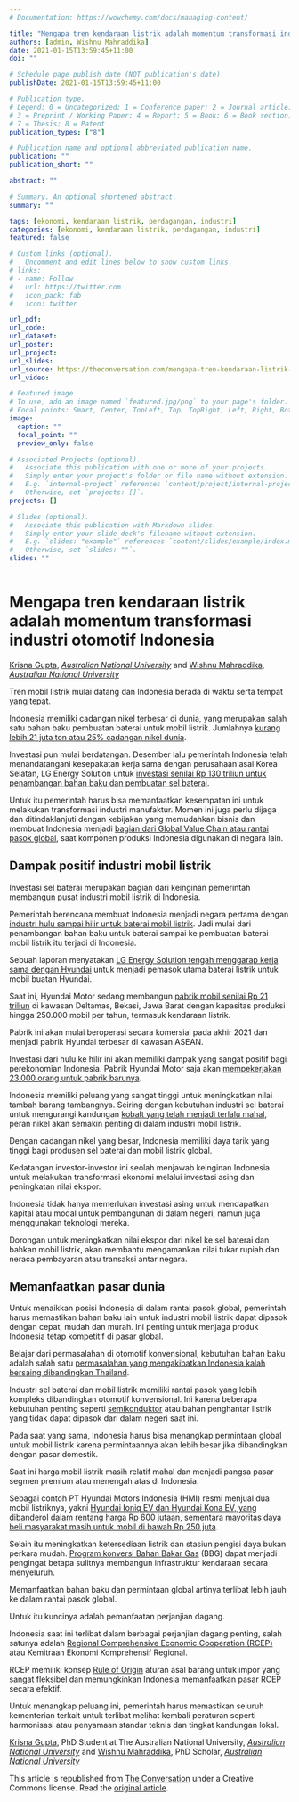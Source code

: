 ```yaml
---
# Documentation: https://wowchemy.com/docs/managing-content/

title: "Mengapa tren kendaraan listrik adalah momentum transformasi industri otomotif Indonesia"
authors: [admin, Wishnu Mahraddika]
date: 2021-01-15T13:59:45+11:00
doi: ""

# Schedule page publish date (NOT publication's date).
publishDate: 2021-01-15T13:59:45+11:00

# Publication type.
# Legend: 0 = Uncategorized; 1 = Conference paper; 2 = Journal article;
# 3 = Preprint / Working Paper; 4 = Report; 5 = Book; 6 = Book section;
# 7 = Thesis; 8 = Patent
publication_types: ["8"]

# Publication name and optional abbreviated publication name.
publication: ""
publication_short: ""

abstract: ""

# Summary. An optional shortened abstract.
summary: ""

tags: [ekonomi, kendaraan listrik, perdagangan, industri]
categories: [ekonomi, kendaraan listrik, perdagangan, industri]
featured: false

# Custom links (optional).
#   Uncomment and edit lines below to show custom links.
# links:
# - name: Follow
#   url: https://twitter.com
#   icon_pack: fab
#   icon: twitter

url_pdf:
url_code:
url_dataset:
url_poster:
url_project:
url_slides:
url_source: https://theconversation.com/mengapa-tren-kendaraan-listrik-adalah-momentum-transformasi-industri-otomotif-indonesia-152958
url_video:

# Featured image
# To use, add an image named `featured.jpg/png` to your page's folder. 
# Focal points: Smart, Center, TopLeft, Top, TopRight, Left, Right, BottomLeft, Bottom, BottomRight.
image:
  caption: ""
  focal_point: ""
  preview_only: false

# Associated Projects (optional).
#   Associate this publication with one or more of your projects.
#   Simply enter your project's folder or file name without extension.
#   E.g. `internal-project` references `content/project/internal-project/index.md`.
#   Otherwise, set `projects: []`.
projects: []

# Slides (optional).
#   Associate this publication with Markdown slides.
#   Simply enter your slide deck's filename without extension.
#   E.g. `slides: "example"` references `content/slides/example/index.md`.
#   Otherwise, set `slides: ""`.
slides: ""
---
```


<h1 class="legacy">Mengapa tren kendaraan listrik adalah momentum transformasi industri otomotif Indonesia</h1>


<span><a href="https://theconversation.com/profiles/krisna-gupta-1133995">Krisna Gupta</a>, <em><a href="https://theconversation.com/institutions/australian-national-university-877">Australian National University</a></em> and <a href="https://theconversation.com/profiles/wishnu-mahraddika-1168976">Wishnu Mahraddika</a>, <em><a href="https://theconversation.com/institutions/australian-national-university-877">Australian National University</a></em></span>

<p>Tren mobil listrik mulai datang dan Indonesia berada di waktu serta tempat yang tepat.</p>

<p>Indonesia memiliki cadangan nikel terbesar di dunia, yang merupakan salah satu bahan baku pembuatan baterai untuk mobil listrik. Jumlahnya <a href="https://ekonomi.bisnis.com/read/20210110/257/1340981/kontrol-30-persen-nikel-dunia-jokowi-ingin-fokus-bangun-industri-hilir">kurang lebih 21 juta ton atau 25% cadangan nikel dunia</a>. </p>

<p>Investasi pun mulai berdatangan. Desember lalu pemerintah Indonesia telah menandatangani kesepakatan kerja sama dengan perusahaan asal Korea Selatan, LG Energy Solution untuk <a href="https://www.cnbcindonesia.com/market/20201221092508-17-210462/sah-lg-teken-mou-pabrik-baterai-ri-rp-130-t-makin-jelas">investasi senilai Rp 130 triliun untuk penambangan bahan baku dan pembuatan sel baterai</a>. </p>

<p>Untuk itu pemerintah harus bisa memanfaatkan kesempatan ini untuk melakukan transformasi industri manufaktur. Momen ini juga perlu dijaga dan ditindaklanjuti dengan kebijakan yang memudahkan bisnis dan membuat Indonesia menjadi <a href="https://theconversation.com/kebijakan-untuk-meningkatkan-partisipasi-perusahaan-perusahaan-indonesia-dalam-rantai-pasok-global-150062">bagian dari Global Value Chain atau rantai pasok global</a>, saat komponen produksi Indonesia digunakan di negara lain.</p>



<h2>Dampak positif industri mobil listrik</h2>

<p>Investasi sel baterai merupakan bagian dari keinginan pemerintah membangun pusat industri mobil listrik di Indonesia. </p>

<p>Pemerintah berencana membuat Indonesia menjadi negara pertama dengan <a href="https://industri.kontan.co.id/news/ri-jadi-negara-pertama-di-dunia-yang-miliki-industri-baterai-mobil-listrik-hulu-hilir">industri hulu sampai hilir untuk baterai mobil listrik</a>. Jadi mulai dari penambangan bahan baku untuk baterai sampai ke pembuatan baterai mobil listrik itu terjadi di Indonesia.</p>

<p>Sebuah laporan menyatakan <a href="https://oto.detik.com/berita/d-5064828/hyundai-dan-lg-kerjasama-bikin-pabrik-baterai-mobil-listrik-di-indonesia">LG Energy Solution tengah menggarap kerja sama dengan Hyundai</a> untuk menjadi pemasok utama baterai listrik untuk mobil buatan Hyundai.</p>

<p>Saat ini, Hyundai Motor sedang membangun <a href="https://www.cnbcindonesia.com/market/20200606072613-17-163510/proyek-pabrik-mobil-hyundai-rp-21-t-di-bekasi-dikebut">pabrik mobil senilai Rp 21 triliun</a> di kawasan Deltamas, Bekasi, Jawa Barat dengan kapasitas produksi hingga 250.000 mobil per tahun, termasuk kendaraan listrik. </p>

<p>Pabrik ini akan mulai beroperasi secara komersial pada akhir 2021 dan menjadi pabrik Hyundai terbesar di kawasan ASEAN. </p>

<p>Investasi dari hulu ke hilir ini akan memiliki dampak yang sangat positif bagi perekonomian Indonesia. Pabrik Hyundai Motor saja akan <a href="https://oto.detik.com/mobil/d-4800105/ayo-daftar-pabrik-hyundai-deltamas-buka-23000-lowongan-kerja">mempekerjakan 23.000 orang untuk pabrik barunya</a>.</p>

<p>Indonesia memiliki peluang yang sangat tinggi untuk meningkatkan nilai tambah barang tambangnya. Seiring dengan kebutuhan industri sel baterai untuk mengurangi kandungan <a href="https://market.bisnis.com/read/20180712/94/816135/panasonic-bakal-kurangi-kandungan-kobalt-dalam-baterai">kobalt yang telah menjadi terlalu mahal</a>, peran nikel akan semakin penting di dalam industri mobil listrik. </p>

<p>Dengan cadangan nikel yang besar, Indonesia memiliki daya tarik yang tinggi bagi produsen sel baterai dan mobil listrik global.</p>

<p>Kedatangan investor-investor ini seolah menjawab keinginan Indonesia untuk melakukan transformasi ekonomi melalui investasi asing dan peningkatan nilai ekspor. </p>

<p>Indonesia tidak hanya memerlukan investasi asing untuk mendapatkan kapital atau modal untuk pembangunan di dalam negeri, namun juga menggunakan teknologi mereka. </p>

<p>Dorongan untuk meningkatkan nilai ekspor dari nikel ke sel baterai dan bahkan mobil listrik, akan membantu mengamankan nilai tukar rupiah dan neraca pembayaran atau transaksi antar negara.</p>

<h2>Memanfaatkan pasar dunia</h2>

<p>Untuk menaikkan posisi Indonesia di dalam rantai pasok global, pemerintah harus memastikan bahan baku lain untuk industri mobil listrik dapat dipasok dengan cepat, mudah dan murah. Ini penting untuk menjaga produk Indonesia tetap kompetitif di pasar global. </p>

<p>Belajar dari permasalahan di otomotif konvensional, kebutuhan bahan baku adalah salah satu <a href="https://finance.detik.com/industri/d-4548448/industri-komponen-otomotif-ri-kalah-dari-thailand-dan-vietnam">permasalahan yang mengakibatkan Indonesia kalah bersaing dibandingkan Thailand</a>. </p>

<p>Industri sel baterai dan mobil listrik memiliki rantai pasok yang lebih kompleks dibandingkan otomotif konvensional. Ini karena beberapa kebutuhan penting seperti <a href="https://industri.kontan.co.id/news/kemenperin-bidik-investasi-industri-semikonduktor">semikonduktor</a> atau bahan penghantar listrik yang tidak dapat dipasok dari dalam negeri saat ini.</p>

<p>Pada saat yang sama, Indonesia harus bisa menangkap permintaan global untuk mobil listrik karena permintaannya akan lebih besar jika dibandingkan dengan pasar domestik.</p>

<p>Saat ini harga mobil listrik masih relatif mahal dan menjadi pangsa pasar segmen premium atau menengah atas di Indonesia. </p>

<p>Sebagai contoh PT Hyundai Motors Indonesia (HMI) resmi menjual dua mobil listriknya, yakni <a href="https://otomotif.bisnis.com/read/20201106/275/1314520/mobil-listrik-impor-masuk-pasar-luhut-kunjungi-pabrik-hyundai-di-bekasi">Hyundai Ioniq EV dan Hyundai Kona EV, yang dibanderol dalam rentang harga Rp 600 jutaan</a>, sementara <a href="https://industri.kontan.co.id/news/kompetisi-pasar-mobil-listrik-di-tanah-air-bakal-makin-ramai">mayoritas daya beli masyarakat masih untuk mobil di bawah Rp 250 juta</a>.</p>

<p>Selain itu meningkatkan ketersediaan listrik dan stasiun pengisi daya bukan perkara mudah. <a href="https://industri.kontan.co.id/news/pemerintah-tuntaskan-program-konversi-bbm-ke-bbg-untuk-nelayan-tahun-2020">Program konversi Bahan Bakar Gas</a> (BBG) dapat menjadi pengingat betapa sulitnya membangun infrastruktur kendaraan secara menyeluruh.</p>

<p>Memanfaatkan bahan baku dan permintaan global artinya terlibat lebih jauh ke dalam rantai pasok global. </p>

<p>Untuk itu kuncinya adalah pemanfaatan perjanjian dagang. </p>

<p>Indonesia saat ini terlibat dalam berbagai perjanjian dagang penting, salah satunya adalah <a href="https://theconversation.com/bagaimana-rcep-bisa-menguntungkan-dan-merugikan-indonesia-150453">Regional Comprehensive Economic Cooperation (RCEP)</a> atau Kemitraan Ekonomi Komprehensif Regional.</p>

<p>RCEP memiliki konsep <a href="https://news.ddtc.co.id/apa-itu-rules-of-origin-25643">Rule of Origin</a> aturan asal barang untuk impor yang sangat fleksibel dan memungkinkan Indonesia memanfaatkan pasar RCEP secara efektif. </p>

<p>Untuk menangkap peluang ini, pemerintah harus memastikan seluruh kementerian terkait untuk terlibat melihat kembali peraturan seperti harmonisasi atau penyamaan standar teknis dan tingkat kandungan lokal.<!-- Below is The Conversation's page counter tag. Please DO NOT REMOVE. --><img src="https://counter.theconversation.com/content/152958/count.gif?distributor=republish-lightbox-basic" alt="The Conversation" width="1" height="1" style="border: none !important; box-shadow: none !important; margin: 0 !important; max-height: 1px !important; max-width: 1px !important; min-height: 1px !important; min-width: 1px !important; opacity: 0 !important; outline: none !important; padding: 0 !important; text-shadow: none !important" /><!-- End of code. If you don't see any code above, please get new code from the Advanced tab after you click the republish button. The page counter does not collect any personal data. More info: https://theconversation.com/republishing-guidelines --></p>

<p><span><a href="https://theconversation.com/profiles/krisna-gupta-1133995">Krisna Gupta</a>, PhD Student at The Australian National University, <em><a href="https://theconversation.com/institutions/australian-national-university-877">Australian National University</a></em> and <a href="https://theconversation.com/profiles/wishnu-mahraddika-1168976">Wishnu Mahraddika</a>, PhD Scholar, <em><a href="https://theconversation.com/institutions/australian-national-university-877">Australian National University</a></em></span></p>

<p>This article is republished from <a href="https://theconversation.com">The Conversation</a> under a Creative Commons license. Read the <a href="https://theconversation.com/mengapa-tren-kendaraan-listrik-adalah-momentum-transformasi-industri-otomotif-indonesia-152958">original article</a>.</p>
